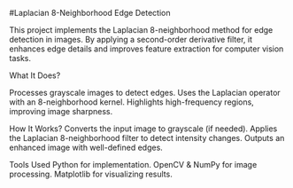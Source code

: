#Laplacian 8-Neighborhood Edge Detection

This project implements the Laplacian 8-neighborhood method for edge detection in images. By applying a second-order derivative filter, it enhances edge details and improves feature extraction for computer vision tasks.

What It Does?

Processes grayscale images to detect edges.
Uses the Laplacian operator with an 8-neighborhood kernel.
Highlights high-frequency regions, improving image sharpness.

How It Works?
Converts the input image to grayscale (if needed).
Applies the Laplacian 8-neighborhood filter to detect intensity changes.
Outputs an enhanced image with well-defined edges.

Tools Used
Python for implementation.
OpenCV & NumPy for image processing.
Matplotlib for visualizing results.
